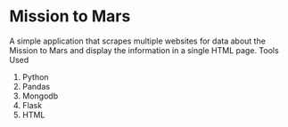 # Mission to Mars

A simple application that scrapes multiple websites for data about the Mission to Mars and display the information in a single HTML page.
Tools Used
1. Python
1. Pandas
1. Mongodb
1. Flask
1. HTML
